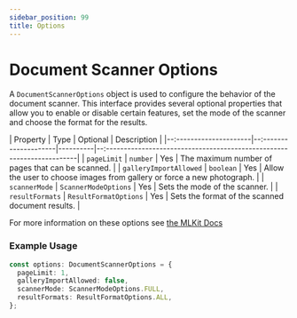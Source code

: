 ```yaml
---
sidebar_position: 99
title: Options
---
```


# Document Scanner Options

A `DocumentScannerOptions` object is used to configure the behavior of the document scanner. This interface provides several optional properties that allow you to enable or disable certain features, set the mode of the scanner and choose the format for the results.

| Property               | Type                  | Optional | Description                                                             |
|--:---------------------|--:--------------------|----------|--:----------------------------------------------------------------------|
| `pageLimit`            | `number`              | Yes      | The maximum number of pages that can be scanned.                        |
| `galleryImportAllowed` | `boolean`             | Yes      | Allow the user to choose images from gallery or force a new photograph. |
| `scannerMode`          | `ScannerModeOptions`  | Yes      | Sets the mode of the scanner.                                           |
| `resultFormats`        | `ResultFormatOptions` | Yes      | Sets the format of the scanned document results.                        |



For more information on these options
see [the MLKit Docs](https://developers.google.com/ml-kit/vision/doc-scanner/android)

### Example Usage

```ts
const options: DocumentScannerOptions = {
  pageLimit: 1,
  galleryImportAllowed: false,
  scannerMode: ScannerModeOptions.FULL,
  resultFormats: ResultFormatOptions.ALL,
};
```
